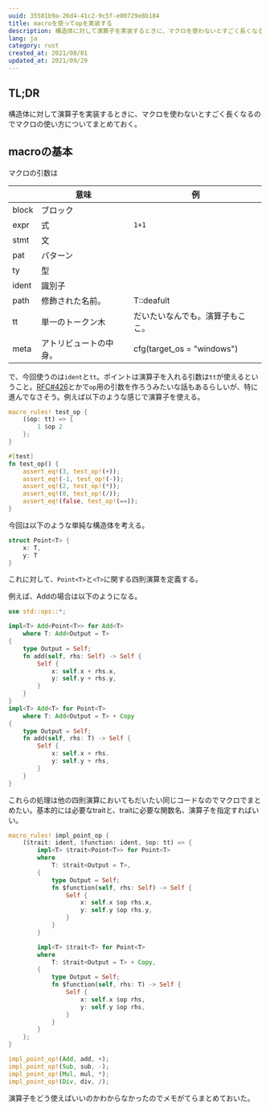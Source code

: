 ```yaml
---
uuid: 35581b9a-26d4-41c2-9c5f-e00729e8b184
title: macroを使ってopを実装する
description: 構造体に対して演算子を実装するときに、マクロを使わないとすごく長くなるのでマクロの使い方についてまとめておく。
lang: ja
category: rust
created_at: 2021/08/01
updated_at: 2021/09/29
---
```


## TL;DR

構造体に対して演算子を実装するときに、マクロを使わないとすごく長くなるのでマクロの使い方についてまとめておく。

## macroの基本

マクロの引数は

|       | 意味          | 例                          |
| ----- | ----------- | -------------------------- |
| block | ブロック        |                            |
| expr  | 式           | `1+1`                      |
| stmt  | 文           |                            |
| pat   | パターン        |                            |
| ty    | 型           |                            |
| ident | 識別子         |                            |
| path  | 修飾された名前。    | T::deafult                 |
| tt    | 単一のトークン木    | だいたいなんでも。演算子もここ。           |
| meta  | アトリビュートの中身。 | cfg(target_os = "windows") |

で、今回使うのは`ident`と`tt`。ポイントは演算子を入れる引数は`tt`が使えるということ。[RFC#426](https://github.com/rust-lang/rfcs/issues/426)とかで`op`用の引数を作ろうみたいな話もあるらしいが、特に進んでなさそう。例えば以下のような感じで演算子を使える。

```rust
macro_rules! test_op {
    ($op: tt) => {
        1 $op 2
    };
}

#[test]
fn test_op() {
    assert_eq!(3, test_op!(+));
    assert_eq!(-1, test_op!(-));
    assert_eq!(2, test_op!(*));
    assert_eq!(0, test_op!(/));
    assert_eq!(false, test_op!(==));
}
```

今回は以下のような単純な構造体を考える。

```rust
struct Point<T> {
    x: T,
    y: T
}
```

これに対して、`Point<T>`と`<T>`に関する四則演算を定義する。

例えば、Addの場合は以下のようになる。

```rust
use std::ops::*;

impl<T> Add<Point<T>> for Add<T>
    where T: Add<Output = T>
{
    type Output = Self;
    fn add(self, rhs: Self) -> Self {
        Self {
            x: self.x + rhs.x,
            y: self.y + rhs.y,
        }
    }
}
impl<T> Add<T> for Point<T>
    where T: Add<Output = T> + Copy
{
    type Output = Self;
    fn add(self, rhs: T) -> Self {
        Self {
            x: self.x + rhs.
            y: self.y + rhs,
        }
    }
}
```

これらの処理は他の四則演算においてもだいたい同じコードなのでマクロでまとめたい。基本的には必要なtraitと、traitに必要な関数名、演算子を指定すればいい。

```rust
macro_rules! impl_point_op {
    ($trait: ident, $function: ident, $op: tt) => {
        impl<T> $trait<Point<T>> for Point<T>
        where
            T: $trait<Output = T>,
        {
            type Output = Self;
            fn $function(self, rhs: Self) -> Self {
                Self {
                    x: self.x $op rhs.x,
                    y: self.y $op rhs.y,
                }
            }
        }

        impl<T> $trait<T> for Point<T>
        where
            T: $trait<Output = T> + Copy,
        {
            type Output = Self;
            fn $function(self, rhs: T) -> Self {
                Self {
                    x: self.x $op rhs,
                    y: self.y $op rhs,
                }
            }
        }
    };
}

impl_point_op!(Add, add, +);
impl_point_op!(Sub, sub, -);
impl_point_op!(Mul, mul, *);
impl_point_op!(Div, div, /);
```

演算子をどう使えばいいのかわからなかったのでメモがてらまとめておいた。
